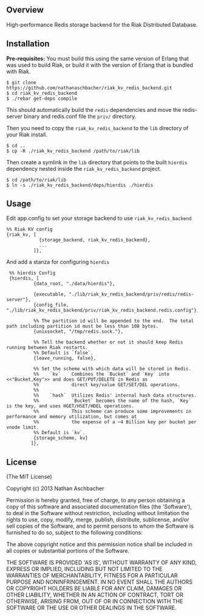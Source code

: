 ## Overview

High-performance Redis storage backend for the Riak Distributed Database.


## Installation

**Pre-requisites:** You must build this using the same version of Erlang that was used to build Riak, or build it with the version of Erlang that is bundled with Riak.

	$ git clone https://github.com/nathanaschbacher/riak_kv_redis_backend.git
	$ cd riak_kv_redis_backend
	$ ./rebar get-deps compile
	
This should automatically build the `redis` dependencies and move the redis-server binary and redis.conf file the `priv/` directory.

Then you need to copy the `riak_kv_redis_backend` to the `lib` directory of your Riak install.

    $ cd ..
    $ cp -R ./riak_kv_redis_backend /path/to/riak/lib
    
Then create a symlink in the `lib` directory that points to the built `hierdis` dependency nested inside the `riak_kv_redis_backend` project.

    $ cd /path/to/riak/lib
    $ ln -s ./riak_kv_redis_backend/deps/hierdis ./hierdis

## Usage

Edit app.config to set your storage backend to use `riak_kv_redis_backend`

```
%% Riak KV config
{riak_kv, [
            {storage_backend, riak_kv_redis_backend},
            ...
          ]},
```

And add a stanza for configuring `hierdis`

```
 %% hierdis Config
 {hierdis, [
          {data_root, "./data/hierdis"},

          {executable, "./lib/riak_kv_redis_backend/priv/redis/redis-server"},
          {config_file, "./lib/riak_kv_redis_backend/priv/riak_kv_redis_backend.redis.config"},
          
          %% The partition id will be appended to the end.  The total path including partition id must be less than 108 bytes.
          {unixsocket, "/tmp/redis.sock."}, 
         
          %% Tell the backend whether or not it should keep Redis running between Riak restarts.
          %% Default is `false`.
          {leave_running, false},

          %% Set the scheme with which data will be stored in Redis.
          %%    `kv`    Combines the `Bucket` and `Key` into <<"Bucket,Key">> and does GET/PUT/DELETE in Redis as
          %%            direct key/value GET/SET/DEL operations.
          %%
          %%    `hash`  Utilizes Redis' internal hash data structures.  
          %%            `Bucket` becomes the name of the hash, `Key` is the key, and uses HGET/HSET/HDEL operations.
          %%            This scheme can produce some improvements in performance and memory utilization, but comes at
          %%            the expense of a ~4 Billion key per bucket per vnode limit.
          %% Default is `kv`.
          {storage_scheme, kv}
         ]},
```
    

## License

(The MIT License)

Copyright (c) 2013 Nathan Aschbacher

Permission is hereby granted, free of charge, to any person obtaining
a copy of this software and associated documentation files (the
'Software'), to deal in the Software without restriction, including
without limitation the rights to use, copy, modify, merge, publish,
distribute, sublicense, and/or sell copies of the Software, and to
permit persons to whom the Software is furnished to do so, subject to
the following conditions:

The above copyright notice and this permission notice shall be
included in all copies or substantial portions of the Software.

THE SOFTWARE IS PROVIDED 'AS IS', WITHOUT WARRANTY OF ANY KIND,
EXPRESS OR IMPLIED, INCLUDING BUT NOT LIMITED TO THE WARRANTIES OF
MERCHANTABILITY, FITNESS FOR A PARTICULAR PURPOSE AND NONINFRINGEMENT.
IN NO EVENT SHALL THE AUTHORS OR COPYRIGHT HOLDERS BE LIABLE FOR ANY
CLAIM, DAMAGES OR OTHER LIABILITY, WHETHER IN AN ACTION OF CONTRACT,
TORT OR OTHERWISE, ARISING FROM, OUT OF OR IN CONNECTION WITH THE
SOFTWARE OR THE USE OR OTHER DEALINGS IN THE SOFTWARE.
